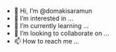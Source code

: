 - 👋 Hi, I’m @domakisaramun
- 👀 I’m interested in ...
- 🌱 I’m currently learning ...
- 💞️ I’m looking to collaborate on ...
- 📫 How to reach me ...

<!---
domakisaramun/domakisaramun is a ✨ special ✨ repository because its `README.md` (this file) appears on your GitHub profile.
You can click the Preview link to take a look at your changes.
--->
